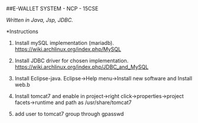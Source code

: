 ##E-WALLET SYSTEM - NCP - 15CSE

_Written in Java, Jsp, JDBC._

*Instructions

1. Install mySQL implementation (mariadb).
   https://wiki.archlinux.org/index.php/MySQL
   
2. Install JDBC driver for chosen implementation.
   https://wiki.archlinux.org/index.php/JDBC_and_MySQL
   
3. Install Eclipse-java. Eclipse->Help menu->Install new software and Install web.b

4. Install tomcat7 and enable in project->right click->properties->project facets->runtime and path as /usr/share/tomcat7

5. add user to tomcat7 group through gpasswd